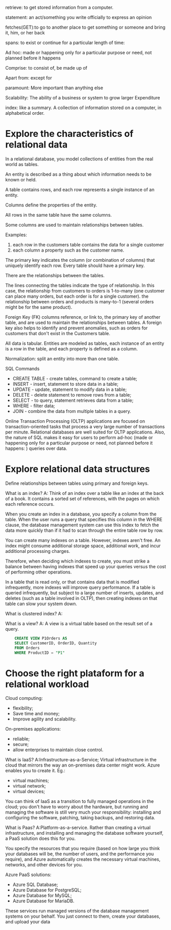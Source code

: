 retrieve: to get stored information from a computer.

statement: an act/something you write officially to express an opinion

fetches(GET):to go to another place to get something or someone and bring it, him, or her back

spans: to exist or continue for a particular length of time: 

Ad hoc: made or happening only for a particular purpose or need, not planned before it happens

Comprise: to consist of, be made up of

Apart from: except for 

paramount: More important than anything else

Scalability: The ability of a business or system to grow larger
Expenditure

index: like a summary. A collection of information stored on a computer, in alphabetical order.
# Explore the characteristics of relational data

In a relational database, you model collections of entities from the real world as tables.

An entity is described as a thing about which information needs to be known or held.

A table contains rows, and each row represents a single instance of an entity.

Columns define the properties of the entity.

All rows in the same table have the same columns. 

Some columns are used to maintain relationships between tables.

Examples:
1. each row in the customers table contains the data for a single customer 
1. each column a property such as the customer name.

The primary key indicates the column (or combination of columns) that uniquely identify each row. Every table should have a primary key.

There are the relationships between the tables.

The lines connecting the tables indicate the type of relationship. In this case, the relationship from customers to orders is 1-to-many (one customer can place many orders, but each order is for a single customer). the relationship between orders and products is many-to-1 (several orders might be for the same product).

Foreign Key (FK) columns reference, or link to, the primary key of another table, and are used to maintain the relationships between tables. A foreign key also helps to identify and prevent anomalies, such as orders for customers that don't exist in the Customers table.

All data is tabular. Entities are modeled as tables, each instance of an entity is a row in the table, and each property is defined as a column.

Normalization: split an entity into more than one table.

SQL Commands
- CREATE TABLE - create tables, command to create a table;
- INSERT - insert, statement to store data in a table;
- UPDATE - update, statement to modify data in a table;
- DELETE - delete statement to remove rows from a table;
- SELECT - to query, statement retrieves data from a table;
- WHERE - filter data;
- JOIN - combine the data from multiple tables in a query.


Online Transaction Processing (OLTP) applications are focused on transaction-oriented tasks that process a very large number of transactions per minute. Relational databases are well suited for OLTP applications. Also, the nature of SQL makes it easy for users to perform ad-hoc (made or happening only for a particular purpose or need, not planned before it happens: ) queries over data.

# Explore relational data structures
Define relationships between tables using primary and foreign keys.

What is an index?
A: Think of an index over a table like an index at the back of a book. It contains a sorted set of references, with the pages on which each reference occurs. 

When you create an index in a database, you specify a column from the table. When the user runs a query that specifies this column in the WHERE clause, the database management system can use this index to fetch the data more quickly than if it had to scan through the entire table row by row. 

You can create many indexes on a table. However, indexes aren't free. An index might consume additional storage space, additional work, and incur additional processing charges.

Therefore, when deciding which indexes to create, you must strike a balance between having indexes that speed up your queries versus the cost of performing other operations.


In a table that is read only, or that contains data that is modified infrequently, more indexes will improve query performance. If a table is queried infrequently, but subject to a large number of inserts, updates, and deletes (such as a table involved in OLTP), then creating indexes on that table can slow your system down.

What is clustered index?
A:

What is a view?
A: A view is a virtual table based on the result set of a query.
```SQL	
	CREATE VIEW P1Orders AS
	SELECT CustomerID, OrderID, Quantity
	FROM Orders
	WHERE ProductID = "P1"
```

# Choose the right plataform for a relational workload
Cloud computing:
- flexibility;
- Save time and money;
- Improve agility and scalability.

On-premises applications:
- reliable;
- secure;
- allow enterprises to maintain close control.
	
What is IaaS?
A:Infrastructure-as-a-Service; Virtual infrastructure in the cloud that mirrors the way an on-premises data center might work. Azure enables you to create it.
Eg.:
- virtual machines;
- virtual network;
- virtual devices;

You can think of IaaS as a transition to fully managed operations in the cloud; you don't have to worry about the hardware, but running and managing the software is still very much your responsibility: installing and configuring the software, patching, taking backups, and restoring data.

What is Paas?
A:Platform-as-a-service. Rather than creating a virtual infrastructure, and installing and managing the database software yourself, a PaaS solution does this for you. 

You specify the resources that you require (based on how large you think your databases will be, the number of users, and the performance you require), and Azure automatically creates the necessary virtual machines, networks, and other devices for you.

Azure PaaS solutions:
- Azure SQL Database;
- Azure Database for PostgreSQL;
- Azure Database for MySQL;
- Azure Database for MariaDB.
	
These services run managed versions of the database management systems on your behalf. You just connect to them, create your databases, and upload your data

